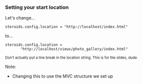 ###  Setting your start location <!-- .element: class="bold" -->

Let's change...

    steroids.config.location = "http://localhost/index.html"

to...

    steroids.config.location = 
           "http://localhost/views/photo_gallery/index.html"

<small>Don't actually put a line break in the location string. This is for the slides, dude.</small>

Note:
- Changing this to use the MVC structure we set up